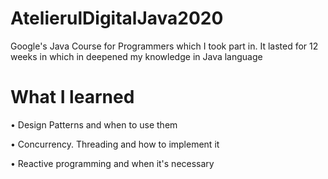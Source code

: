 # AtelierulDigitalJava2020

Google's Java Course for Programmers which I took part in. It lasted for 12 weeks in which in deepened my knowledge in Java language
# What I learned

• Design Patterns and when to use them

• Concurrency. Threading and how to implement it

• Reactive programming and when it's necessary

